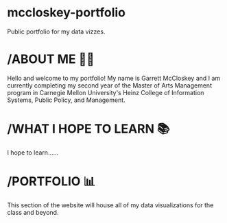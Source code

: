 # mccloskey-portfolio
Public portfolio for my data vizzes. 

# /ABOUT ME 👨‍💻
Hello and welcome to my portfolio! My name is Garrett McCloskey and I am currently completing my second year of the Master of Arts Management program in Carnegie Mellon University's Heinz College of Information Systems, Public Policy, and Management. 

# /WHAT I HOPE TO LEARN 📚
I hope to learn......

# /PORTFOLIO 📊
This section of the website will house all of my data visualizations for the class and beyond. 
